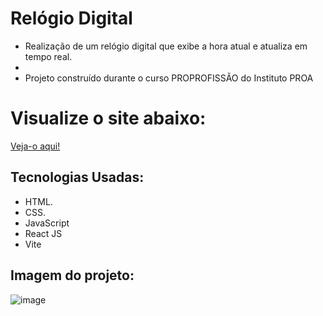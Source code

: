 #   Relógio Digital

- Realização de um relógio digital que exibe a hora atual e atualiza em tempo real.
- 
- Projeto construído durante o curso PROPROFISSÃO do Instituto PROA

# Visualize o site abaixo:

[Veja-o aqui!](https://relogio-digital-react-rho.vercel.app/)

## Tecnologias Usadas:

- HTML.
- CSS.
- JavaScript
- React JS
- Vite

## Imagem do projeto:

![image](https://github.com/tamiressil/-Relogio-digital-React/assets/163886976/f4e0ad94-5d95-46ac-bd4e-3be67a7db4b4)

